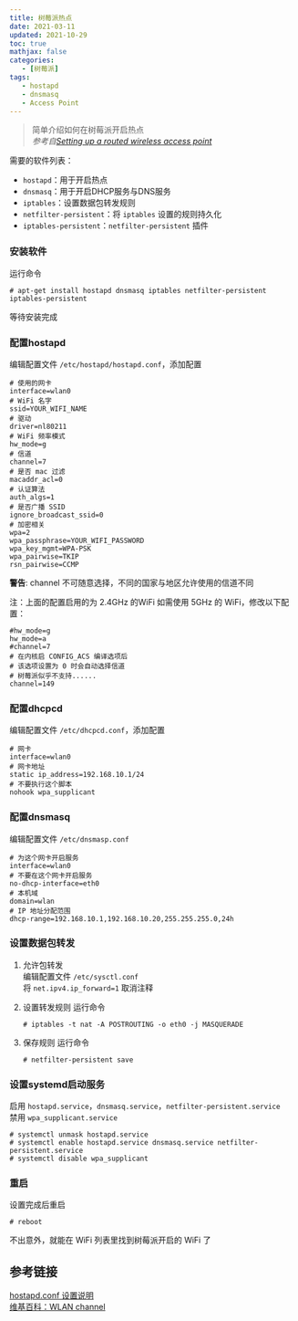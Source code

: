 ```yaml
---
title: 树莓派热点
date: 2021-03-11
updated: 2021-10-29
toc: true
mathjax: false
categories:
   - [树莓派]
tags:
   - hostapd
   - dnsmasq
   - Access Point
---
```


> 简单介绍如何在树莓派开启热点  
> *参考自[Setting up a routed wireless access point](https://www.raspberrypi.org/documentation/computers/configuration.html#setting-up-a-routed-wireless-access-point)*

需要的软件列表：

- `hostapd`：用于开启热点
- `dnsmasq`：用于开启DHCP服务与DNS服务
- `iptables`：设置数据包转发规则
- `netfilter-persistent`：将 `iptables` 设置的规则持久化
- `iptables-persistent`：`netfilter-persistent` 插件

### 安装软件

运行命令

```shell
# apt-get install hostapd dnsmasq iptables netfilter-persistent iptables-persistent
```

等待安装完成

### 配置hostapd

编辑配置文件 `/etc/hostapd/hostapd.conf`，添加配置

```none
# 使用的网卡
interface=wlan0
# WiFi 名字
ssid=YOUR_WIFI_NAME
# 驱动
driver=nl80211
# WiFi 频率模式
hw_mode=g
# 信道
channel=7
# 是否 mac 过滤
macaddr_acl=0
# 认证算法
auth_algs=1
# 是否广播 SSID
ignore_broadcast_ssid=0
# 加密相关
wpa=2
wpa_passphrase=YOUR_WIFI_PASSWORD
wpa_key_mgmt=WPA-PSK
wpa_pairwise=TKIP
rsn_pairwise=CCMP
```

**警告**:
channel 不可随意选择，不同的国家与地区允许使用的信道不同  

注：上面的配置启用的为 2.4GHz 的WiFi
如需使用 5GHz 的 WiFi，修改以下配置：

```none
#hw_mode=g
hw_mode=a
#channel=7
# 在内核启 CONFIG_ACS 编译选项后
# 该选项设置为 0 时会自动选择信道
# 树莓派似乎不支持......
channel=149
```

### 配置dhcpcd

编辑配置文件 `/etc/dhcpcd.conf`，添加配置

```none
# 网卡
interface=wlan0
# 网卡地址
static ip_address=192.168.10.1/24
# 不要执行这个脚本 
nohook wpa_supplicant
```

### 配置dnsmasq

编辑配置文件 `/etc/dnsmasp.conf`

```none
# 为这个网卡开启服务
interface=wlan0
# 不要在这个网卡开启服务
no-dhcp-interface=eth0
# 本机域
domain=wlan
# IP 地址分配范围
dhcp-range=192.168.10.1,192.168.10.20,255.255.255.0,24h
```

### 设置数据包转发

1. 允许包转发  
   编辑配置文件 `/etc/sysctl.conf`  
   将 `net.ipv4.ip_forward=1` 取消注释

2. 设置转发规则
   运行命令

   ```shell
   # iptables -t nat -A POSTROUTING -o eth0 -j MASQUERADE 
   ```

3. 保存规则
   运行命令

   ```shell
   # netfilter-persistent save
   ```

### 设置systemd启动服务

启用 `hostapd.service`，`dnsmasq.service`，`netfilter-persistent.service`  
禁用 `wpa_supplicant.service`

```shell
# systemctl unmask hostapd.service
# systemctl enable hostapd.service dnsmasq.service netfilter-persistent.service
# systemctl disable wpa_supplicant
```

### 重启

设置完成后重启

```shell
# reboot
```

不出意外，就能在 WiFi 列表里找到树莓派开启的 WiFi 了

## 参考链接

[hostapd.conf 设置说明](https://w1.fi/cgit/hostap/plain/hostapd/hostapd.conf)  
[维基百科：WLAN channel](https://en.wikipedia.org/wiki/List_of_WLAN_channels)
